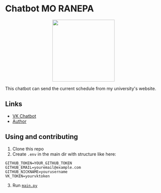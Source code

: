 # Chatbot MO RANEPA

<div style="text-align: center;">
<img src="https://sun9-77.userapi.com/impg/JZbnMPgpNduLstd7ai6ttA3AwpHo-aWnFjc99Q/o_Yv-qKlURY.jpg?size=900x900&quality=95&sign=3d40efc1794240c37d9a25a0a19b4fa7&type=album" width="200px"/>
</div>

This chatbot can send the current schedule from my university's website.

## Links

- [VK Chatbot](https://vk.com/moranepabot)
- [Author](https://vk.com/tankalxat34)

## Using and contributing

1. Clone this repo
2. Create `.env` in the main dir with structure like here:

```env
GITHUB_TOKEN=YOUR_GITHUB_TOKEN
GITHUB_EMAIL=youremail@example.com
GITHUB_NICKNAME=yourusername
VK_TOKEN=yourvktoken
```

3. Run [`main.py`](https://github.com/tankalxat34/public-vk-ranepa-mobot/blob/main/main.py)
